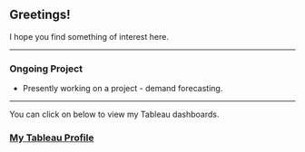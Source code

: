 ## Greetings! 

I hope you find something of interest here. 

---
### Ongoing Project
- Presently working on a project - demand forecasting. 
---
You can click on below to view my Tableau dashboards.
### [My Tableau Profile](https://public.tableau.com/app/profile/ritikthakur) 

<!--
**ritikthakur/ritikthakur** is a ✨ _special_ ✨ repository because its `README.md` (this file) appears on your GitHub profile.

Here are some ideas to get you started:

- 🔭 I’m currently working on ...
- 🌱 I’m currently learning ...
- 👯 I’m looking to collaborate on ...
- 🤔 I’m looking for help with ...
- 💬 Ask me about ...
- 📫 How to reach me: ...
- 😄 Pronouns: ...
- ⚡ Fun fact: ...
-->
